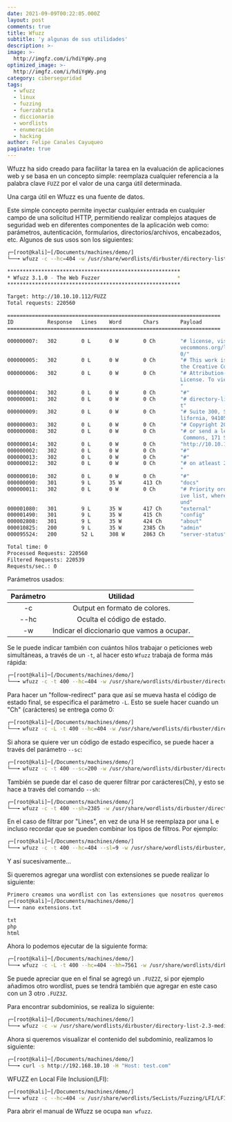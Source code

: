 ```yaml
---
date: 2021-09-09T00:22:05.000Z
layout: post
comments: true
title: Wfuzz
subtitle: 'y algunas de sus utilidades'
description: >-
image: >-
  http://imgfz.com/i/hdiYgWy.png
optimized_image: >-
  http://imgfz.com/i/hdiYgWy.png
category: ciberseguridad
tags:
  - wfuzz
  - linux
  - fuzzing
  - fuerzabruta
  - diccionario
  - wordlists
  - enumeración
  - hacking
author: Felipe Canales Cayuqueo
paginate: true
---
```


Wfuzz ha sido creado para facilitar la tarea en la evaluación de aplicaciones web y se basa en un concepto simple: reemplaza cualquier referencia a la palabra clave ```FUZZ``` por el valor de una carga útil determinada.

Una carga útil en Wfuzz es una fuente de datos.

Este simple concepto permite inyectar cualquier entrada en cualquier campo de una solicitud HTTP, permitiendo realizar complejos ataques de seguridad web en diferentes componentes de la aplicación web como: parámetros, autenticación, formularios, directorios/archivos, encabezados, etc. Algunos de sus usos son los siguientes:

```bash
┌─[root@kali]─[/Documents/machines/demo/]
└──╼ wfuzz -c --hc=404 -w /usr/share/wordlists/dirbuster/directory-list-2.3-medium.txt http://10.10.10.112/FUZZ

********************************************************
* Wfuzz 3.1.0 - The Web Fuzzer                         *
********************************************************

Target: http://10.10.10.112/FUZZ
Total requests: 220560

=====================================================================
ID           Response   Lines    Word       Chars       Payload                        
=====================================================================

000000007:   302        0 L      0 W        0 Ch        "# license, visit http://creati
                                                        vecommons.org/licenses/by-sa/3.
                                                        0/"                            
000000005:   302        0 L      0 W        0 Ch        "# This work is licensed under 
                                                        the Creative Commons"          
000000006:   302        0 L      0 W        0 Ch        "# Attribution-Share Alike 3.0 
                                                        License. To view a copy of this
                                                        "                              
000000004:   302        0 L      0 W        0 Ch        "#"                            
000000001:   302        0 L      0 W        0 Ch        "# directory-list-2.3-medium.tx
                                                        t"                             
000000009:   302        0 L      0 W        0 Ch        "# Suite 300, San Francisco, Ca
                                                        lifornia, 94105, USA."         
000000003:   302        0 L      0 W        0 Ch        "# Copyright 2007 James Fisher"
000000008:   302        0 L      0 W        0 Ch        "# or send a letter to Creative
                                                         Commons, 171 Second Street,"  
000000014:   302        0 L      0 W        0 Ch        "http://10.10.10.112/"       
000000002:   302        0 L      0 W        0 Ch        "#"                            
000000013:   302        0 L      0 W        0 Ch        "#"                            
000000012:   302        0 L      0 W        0 Ch        "# on atleast 2 different hosts
                                                        "                              
000000010:   302        0 L      0 W        0 Ch        "#"                            
000000090:   301        9 L      35 W       413 Ch      "docs"                         
000000011:   302        0 L      0 W        0 Ch        "# Priority ordered case sensat
                                                        ive list, where entries were fo
                                                        und"                           
000001080:   301        9 L      35 W       417 Ch      "external"                     
000001490:   301        9 L      35 W       415 Ch      "config"                       
000002808:   301        9 L      35 W       424 Ch      "about"              
000010825:   200        9 L      35 W       2385 Ch     "admin"                       
000095524:   200        52 L     308 W      2863 Ch     "server-status"                

Total time: 0
Processed Requests: 220560
Filtered Requests: 220539
Requests/sec.: 0

```

Parámetros usados:

| Parámetro | Utilidad |
| :--------: | :-------: |
| -c | Output en formato de colores. |
| --hc | Oculta el código de estado. |
| -w | Indicar el diccionario que vamos a ocupar. |

Se le puede indicar también con cuántos hilos trabajar o peticiones web simultáneas, a través de un ```-t```, al hacer esto ```Wfuzz``` trabaja de forma más rápida:

```bash
┌─[root@kali]─[/Documents/machines/demo/]
└──╼ wfuzz -c -t 400 --hc=404 -w /usr/share/wordlists/dirbuster/directory-list-2.3-medium.txt http://10.10.10.112/FUZZ
```

Para hacer un "follow-redirect" para que así se mueva hasta el código de estado final, se especifica el parámetro ```-L```. Esto se suele hacer cuando un "Ch" (carácteres) se entrega como 0:
```bash
┌─[root@kali]─[/Documents/machines/demo/]
└──╼ wfuzz -c -L -t 400 --hc=404 -w /usr/share/wordlists/dirbuster/directory-list-2.3-medium.txt http://10.10.10.112/FUZZ
```

Si ahora se quiere ver un código de estado especifico, se puede hacer a través del parámetro ```--sc```:
```bash
┌─[root@kali]─[/Documents/machines/demo/]
└──╼ wfuzz -c -t 400 --sc=200 -w /usr/share/wordlists/dirbuster/directory-list-2.3-medium.txt http://10.10.10.112/FUZZ
```

También se puede dar el caso de querer filtrar por carácteres(Ch), y esto se hace a través del comando ```--sh```:
```bash
┌─[root@kali]─[/Documents/machines/demo/]
└──╼ wfuzz -c -t 400 --sh=2385 -w /usr/share/wordlists/dirbuster/directory-list-2.3-medium.txt http://10.10.10.112/FUZZ
```

En el caso de filtrar por "Lines", en vez de una H se reemplaza por una L e incluso recordar que se pueden combinar los tipos de filtros. Por ejemplo:
```bash
┌─[root@kali]─[/Documents/machines/demo/]
└──╼ wfuzz -c -t 400 --hc=404 --sl=9 -w /usr/share/wordlists/dirbuster/directory-list-2.3-medium.txt http://10.10.10.112/FUZZ
```
 Y así sucesivamente...
 
 Si queremos agregar una wordlist con extensiones se puede realizar lo siguiente:
 
 ```bash
 Primero creamos una wordlist con las extensiones que nosotros queremos
┌─[root@kali]─[/Documents/machines/demo/]
└──╼ nano extensions.txt
```
```extensions.txt
txt
php
html
```
Ahora lo podemos ejecutar de la siguiente forma:
```bash
┌─[root@kali]─[/Documents/machines/demo/]
└──╼ wfuzz -c -L -t 400 --hc=404 --hh=7561 -w /usr/share/wordlists/dirbuster/directory-list-2.3-medium.txt -w extensions.txt http://10.10.10.112/FUZZ.FUZ2Z
```
 Se puede apreciar que en el final se agregó un ```.FUZ2Z```, si por ejemplo añadimos otro wordlist, pues se tendrá también que agregar en este caso con un 3 otro ```.FUZ3Z```.
 
 Para encontrar subdominios, se realiza lo siguiente:
 
```bash
┌─[root@kali]─[/Documents/machines/demo/]
└──╼ wfuzz -c -w /usr/share/wordlists/dirbuster/directory-list-2.3-medium.txt --hc 400,404,302 -H "Host: FUZZ.forge.htb" -u http://forge.htb -t 200
```

Ahora si queremos visualizar el contenido del subdominio, realizamos lo siguiente:

 ```bash
┌─[root@kali]─[/Documents/machines/demo/]
└──╼ curl -s http://192.168.10.10 -H "Host: test.com"
```

WFUZZ en Local File Inclusion(LFI):

 ```bash
┌─[root@kali]─[/Documents/machines/demo/]
└──╼ wfuzz -c --hc=404 -w /usr/share/wordlists/SecLists/Fuzzing/LFI/LFI-Jhaddix.txt -u "http://10.10.10.249/admin../admin_staging/index.php?page=../../../../../../FUZZ"
```
Para abrir el manual de Wfuzz se ocupa ```man wfuzz```.
